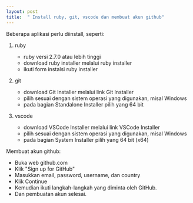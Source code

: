 ```yaml
---
layout: post
title:  " Install ruby, git, vscode dan membuat akun github"
---
```


Beberapa aplikasi perlu diinstall, seperti:
1. ruby
    - ruby versi 2.7.0 atau lebih tinggi
    - download ruby installer melalui ruby installer
    - ikuti form instalsi ruby installer

2. git
    - download Git Installer melalui link Git Installer
    - pilih sesuai dengan sistem operasi yang digunakan, misal Windows
    - pada bagian Standalone Installer pilih yang 64 bit

3. vscode
    - download VSCode Installer melalui link VSCode Installer
    - pilih sesuai dengan sistem operasi yang digunakan, misal Windows
    - pada bagian System Installer pilih yang 64 bit (x64)

Membuat akun github:
- Buka web github.com
- Klik "Sign up for GitHub"
- Masukkan email, password, username, dan country
- Klik Continue
- Kemudian ikuti langkah-langkah yang diminta oleh GitHub.
- Dan pembuatan akun selesai.

